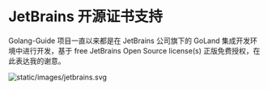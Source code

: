 # JetBrains 开源证书支持

Golang-Guide 项目一直以来都是在 JetBrains 公司旗下的 GoLand 集成开发环境中进行开发，基于 free JetBrains Open Source license(s) 正版免费授权，在此表达我的谢意。

![static/images/jetbrains.svg](https://github.com/Promacanthus/Golang-Guide/blob/master/static/images/jetbrains.svg)
